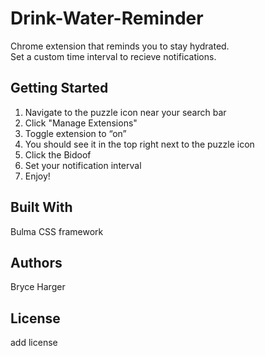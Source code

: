 # Drink-Water-Reminder
Chrome extension that reminds you to stay hydrated.\
Set a custom time interval to recieve notifications.

## Getting Started
1. Navigate to the puzzle icon near your search bar
2. Click "Manage Extensions"
3. Toggle extension to “on”
4. You should see it in the top right next to the puzzle icon
5. Click the Bidoof
6. Set your notification interval
7. Enjoy!

## Built With
Bulma CSS framework

## Authors
Bryce Harger

## License
add license